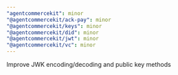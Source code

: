 ```yaml
---
"agentcommercekit": minor
"@agentcommercekit/ack-pay": minor
"@agentcommercekit/keys": minor
"@agentcommercekit/did": minor
"@agentcommercekit/jwt": minor
"@agentcommercekit/vc": minor
---
```


Improve JWK encoding/decoding and public key methods
